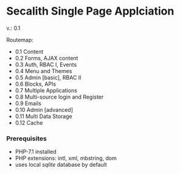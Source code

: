 # Secalith Single Page Applciation #

v.: 0.1

Routemap:
* 0.1   Content
* 0.2   Forms, AJAX content
* 0.3   Auth, RBAC I, Events
* 0.4   Menu and Themes
* 0.5   Admin [basic], RBAC II
* 0.6   Blocks, APIs
* 0.7   Multiple Applications
* 0.8   Multi-source login and Register
* 0.9   Emails
* 0.10  Admin [advanced]
* 0.11  Multi Data Storage
* 0.12  Cache

### Prerequisites ###

* PHP-7.1 installed
* PHP extensions: intl, xml, mbstring, dom
* uses local *sqlite* database by default
